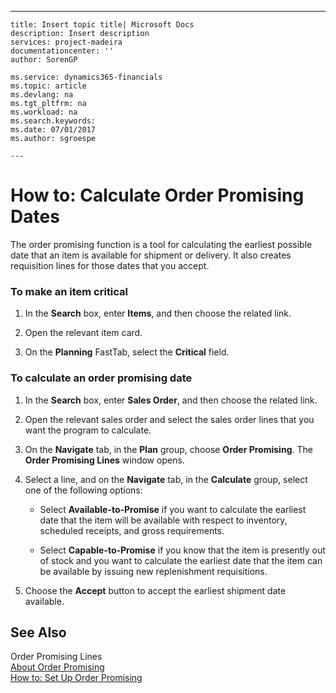 ---
    title: Insert topic title| Microsoft Docs
    description: Insert description
    services: project-madeira
    documentationcenter: ''
    author: SorenGP

    ms.service: dynamics365-financials
    ms.topic: article
    ms.devlang: na
    ms.tgt_pltfrm: na
    ms.workload: na
    ms.search.keywords:
    ms.date: 07/01/2017
    ms.author: sgroespe

    ---
# How to: Calculate Order Promising Dates
The order promising function is a tool for calculating the earliest possible date that an item is available for shipment or delivery. It also creates requisition lines for those dates that you accept.  
  
### To make an item critical  
  
1.  In the **Search** box, enter **Items**, and then choose the related link.  
  
2.  Open the relevant item card.  
  
3.  On the **Planning** FastTab, select the **Critical** field.  
  
### To calculate an order promising date  
  
1.  In the **Search** box, enter **Sales Order**, and then choose the related link.  
  
2.  Open the relevant sales order and select the sales order lines that you want the program to calculate.  
  
3.  On the **Navigate** tab, in the **Plan** group, choose **Order Promising**. The **Order Promising Lines** window opens.  
  
4.  Select a line, and on the **Navigate** tab, in the **Calculate** group, select one of the following options:  
  
    -   Select **Available-to-Promise** if you want to calculate the earliest date that the item will be available with respect to inventory, scheduled receipts, and gross requirements.  
  
    -   Select **Capable-to-Promise** if you know that the item is presently out of stock and you want to calculate the earliest date that the item can be available by issuing new replenishment requisitions.  
  
5.  Choose the **Accept** button to accept the earliest shipment date available.  
  
## See Also  
 Order Promising Lines   
 [About Order Promising](../Sales/about-order-promising.md)   
 [How to: Set Up Order Promising](../Sales/how-to-set-up-order-promising.md)